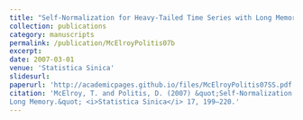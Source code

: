 ```yaml
---
title: "Self-Normalization for Heavy-Tailed Time Series with Long Memory."
collection: publications
category: manuscripts
permalink: /publication/McElroyPolitis07b
excerpt: 
date: 2007-03-01
venue: 'Statistica Sinica'
slidesurl: 
paperurl: 'http://academicpages.github.io/files/McElroyPolitis07SS.pdf'
citation: 'McElroy, T. and Politis, D. (2007) &quot;Self-Normalization for Heavy-Tailed Time Series with
Long Memory.&quot; <i>Statistica Sinica</i> 17, 199–220.'
---
```

